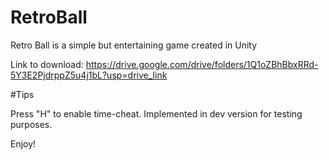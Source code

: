 # RetroBall
Retro Ball is a simple but entertaining game created in Unity

Link to download: https://drive.google.com/drive/folders/1Q1oZBhBbxRRd-5Y3E2PjdrppZ5u4j1bL?usp=drive_link

#Tips

Press "H" to enable time-cheat. Implemented in dev version for testing purposes.

Enjoy!
